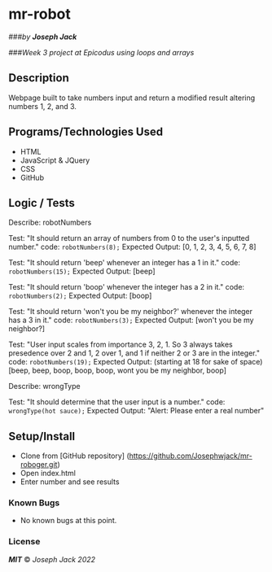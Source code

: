# mr-robot

###_by **Joseph Jack**_

###_Week 3 project at Epicodus using loops and arrays_

## Description

Webpage built to take numbers input and return a modified result altering numbers 1, 2, and 3.

## Programs/Technologies Used

* HTML
* JavaScript & JQuery
* CSS
* GitHub

## Logic / Tests

Describe: robotNumbers

Test: "It should return an array of numbers from 0 to the user's inputted number."
code: `robotNumbers(8);`
Expected Output: [0, 1, 2, 3, 4, 5, 6, 7, 8]

Test: "It should return 'beep' whenever an integer has a 1 in it."
code: `robotNumbers(15);`
Expected Output: [beep]

Test: "It should return 'boop' whenever the integer has a 2 in it."
code: `robotNumbers(2);`
Expected Output: [boop]

Test: "It should return 'won't you be my neighbor?' whenever the integer has a 3 in it."
code: `robotNumbers(3);`
Expected Output: [won't you be my neighbor?]

Test: "User input scales from importance 3, 2, 1. So 3 always takes presedence over 2 and 1, 2 over 1, and 1 if neither 2 or 3 are in the integer."
code: `robotNumbers(19);`
Expected Output: (starting at 18 for sake of space) [beep, beep, boop, boop, boop, wont you be my neighbor, boop]


Describe: wrongType

Test: "It should determine that the user input is a number."
code: `wrongType(hot sauce);`
Expected Output: "Alert: Please enter a real number"

## Setup/Install

* Clone from [GitHub repository] (https://github.com/Josephwjack/mr-roboger.git)
* Open index.html
* Enter number and see results

### Known Bugs

* No known bugs at this point.

### License
**_MIT_** &copy; _Joseph Jack 2022_